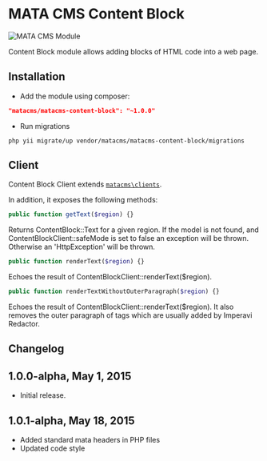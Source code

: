 MATA CMS Content Block
==========================================

![MATA CMS Module](https://s3-eu-west-1.amazonaws.com/qi-interactive/assets/mata-cms/gear-mata-logo%402x.png)


Content Block module allows adding blocks of HTML code into a web page. 


Installation
------------

- Add the module using composer: 

```json
"matacms/matacms-content-block": "~1.0.0"
```

-  Run migrations
```
php yii migrate/up vendor/matacms/matacms-content-block/migrations
```


Client
------

Content Block Client extends [`matacms\clients`](https://github.com/qi-interactive/matacms-base/blob/development/clients/SimpleClient.php). 

In addition, it exposes the following methods: 

```php
public function getText($region) {}
```
Returns ContentBlock::Text for a given region. If the model is not found, and ContentBlockClient::safeMode is set to false an exception will be thrown. Otherwise an 'HttpException' will be thrown.


```php
public function renderText($region) {}
```
Echoes the result of ContentBlockClient::renderText($region).


```php
public function renderTextWithoutOuterParagraph($region) {}
```
Echoes the result of ContentBlockClient::renderText($region). It also removes the outer paragraph of tags which are usually added by Imperavi Redactor.


Changelog
---------

## 1.0.0-alpha, May 1, 2015

- Initial release.


## 1.0.1-alpha, May 18, 2015
- Added standard mata headers in PHP files
- Updated code style
